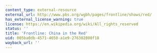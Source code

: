 ```yaml
---
content_type: external-resource
external_url: http://www.pbs.org/wgbh/pages/frontline/shows/red/
has_external_license_warning: true
license: https://en.wikipedia.org/wiki/All_rights_reserved
status: ''
title: 'Frontline: China in the Red'
uid: 005ba0db-4571-4650-a1e9-276302800f18
wayback_url: ''
---
```

